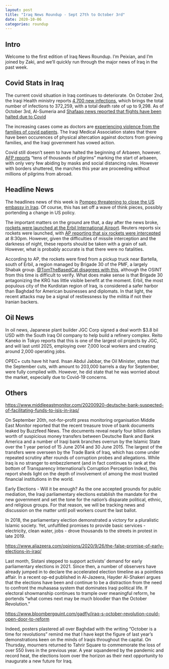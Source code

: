 ```yaml
---
layout: post
title: "Iraq News Roundup - Sept 27th to October 3rd"
date: 2020-10-06
categories: roundup
---
```



## Intro
Welcome to the first edition of Iraq News Roundup. I’m Peixian, and I’m joined by Zaki, and we’ll quickly run through the major news of Iraq in the past week.

## Covid Stats in Iraq
The current covid situation in Iraq continues to deteriorate. On October 2nd, the Iraqi Health ministry reports [4,700 new infections](https://www.aa.com.tr/en/latest-on-coronavirus-outbreak/iraq-reports-over-4-700-more-virus-cases-67-deaths/1993614), which brings the total number of infections to 372,259, with a total death rate of up to 9,298. As of October 3rd, Al-Sumeria and [Shafaaq news reported that flights have been halted due to Covid](https://www.iraq-businessnews.com/2020/10/03/turkey-suspends-flights-with-iraq/)

The increasing cases come as doctors are [experiencing violence from the families of covid patients](https://www.reuters.com/article/us-health-coronavirus-iraq-healthcare-idUSKCN26E1SR). The Iraqi Medical Association states that there have been occurences of physical altercation against doctors from grieving families, and the Iraqi government has vowed action.

Covid still doesn’t seem to have halted the beginning of Arbaeen, however. [AFP reports](https://www.barrons.com/news/pilgrims-flood-iraq-s-karbala-for-arbaeen-despite-virus-fears-01601819106) “tens of thousands of pilgrims” marking the start of arbaeen, with only very few abiding by masks and social distancing rules. However with borders shuttered, the marches this year are proceeding without millions of pilgrims from abroad.

## Headline News
The headlines news of this week is [Pompeo threatening to close the US embassy in Iraq](https://www.nytimes.com/2020/09/29/us/politics/pompeo-embassy-baghdad-iraq.html). Of course, this has set off a wave of think pieces, possibly portending a change in US policy.

The important matters on the ground are that, a day after the news broke, [rockets were launched at the Erbil International Airport](https://nationalpost.com/pmn/news-pmn/rockets-land-in-erbil-hours-after-iraqi-pm-pledges-to-protect-diplomats). Reuters reports six rockets were launched, with [AP reporting that six rockets were intercepted](https://www.outlookindia.com/newsscroll/6-missiles-intercepted-targeting-airport-in-northern-iraq/1946463) at 8:30pm. However, given the difficulties of missile interception and the darkness of night, these reports should be taken with a grain of salt. However, what is probably accurate is that there were no fatalities.

According to AP, the rockets were fired from a pickup truck near Bartella, south of Erbil, a region managed by Brigade 30 of the PMF, a largely Shabak group. [@TomTheBasedCat disagrees with this](https://twitter.com/TomtheBasedCat/status/1311750286239821831), although the OSINT from this time is difficult to verify. What does make sense is that Brigade 30 antagonizing the KRG has little visible benefit at the moment. Erbil, the most populous city of the Kurdistan region of Iraq, is considered a safer harbor than Baghdad for American businesses and diplomats. In that light, the recent attacks may be a signal of restlessness by the militia if not their Iranian backers.



## Oil News
In oil news, Japanese plant builder JGC Corp signed a deal worth $3.8 bil USD with the South Iraq Oil company to help build a refinery complex. Reito Kaneko in Tokyo reports that this is one of the largest oil projects by JGC, and will last until 2025, employing over 7,000 local workers and creating around 2,000 operating jobs.

OPEC+ cuts have hit hard. Ihsan Abdul Jabbar, the Oil Minister, states that the September cuts, with amount to 203,000 barrels a day for September, were fully complied with. However, he did state that he was worried about the market, especially due to Covid-19 concerns.

## Others

https://www.middleeastmonitor.com/20200920-deutsche-bank-suspected-of-facilitating-funds-to-isis-in-iraq/

On September 20th, not-for-profit press monitoring organisation Middle East Monitor reported that the recent treasure trove of bank documents leaked by Buzzfeed News. The documents reveal nearly four billion dollars worth of suspicious money transfers between Deutsche Bank and Bank America and a number of Iraqi bank branches overrun by the Islamic State over the 1 year period of 15 June 2014 and 30 June 2015. The largest of the transfers were overseen by the Trade Bank of Iraq, which has come under repeated scrutiny after rounds of corruption probes and allegations. While Iraq is no stranger to embezzlement (and in fact continues to rank at the bottom of Transparency International’s Corruption Perception Index), this report sheds light on the depth of involvement of among the most trusted financial institutions in the world.

Early Elections - Will it be enough?
As the one accepted grounds for public mediation, the Iraqi parliamentary elections establish the mandate for the new government and set the tone for the nation’s disparate political, ethnic, and religious groups. For that reason, we will be tracking news and discussion on the matter until poll workers count the last ballot.

In 2018, the parliamentary election demonstrated a victory for a pluralistic Islamic society. Yet, unfulfilled promises to provide basic services - electricity, clean water, jobs - drove thousands to the streets in protest in late 2019.

https://www.aljazeera.com/opinions/2020/9/26/the-false-promise-of-early-elections-in-iraq/

Last month, Sistani stepped to support activists’ demand for early parliamentary elections in 2021. Since then, a number of observers have already jumped in to declare the accelerated election timeline as a pointless affair. In a recent op-ed published in Al-Jazeera, Hayder Al-Shakeri argues that the elections have been and continue to be a distraction from the need to confront the muhasasa system that dominates Iraqi political life. If electoral showmanship continues to trample over meaningful reform, he portends “what comes next may be much bloodier than the October Revolution.”

https://www.bloombergquint.com/gadfly/iraq-s-october-revolution-could-open-door-to-reform

Indeed, posters plastered all over Baghdad with the writing “October is a time for revolutions” remind me that I have kept the figure of last year’s demonstrations keen on the minds of Iraqis throughout the capital. On Thursday, mourners returned to Tahrir Square to commemorate the loss of over 550 lives in the previous year. A year squandered by the pandemic and record heat, the elections loom over the horizon as their next opportunity to inaugurate a new future for Iraq.
